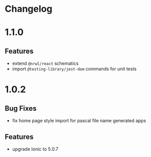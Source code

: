 # Changelog

# 1.1.0

## Features

- extend `@nrwl/react` schematics
- import `@testing-library/jest-dom` commands for unit tests

# 1.0.2

## Bug Fixes

- fix home page style import for pascal file name generated apps

## Features

- upgrade Ionic to 5.0.7

